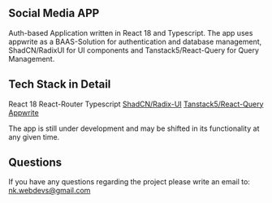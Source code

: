 ## Social Media APP

Auth-based Application written in React 18 and Typescript. The app uses appwrite as a BAAS-Solution for authentication and database management, ShadCN/RadixUI for UI components and Tanstack5/React-Query for Query Management.

## Tech Stack in Detail

React 18
React-Router
Typescript
<a href="https://ui.shadcn.com/">ShadCN/Radix-UI</a>
<a href="https://tanstack.com/query/latest">Tanstack5/React-Query</a>
<a href="https://appwrite.io/">Appwrite</a>

The app is still under development and may be shifted in its functionality at any given time.

## Questions

If you have any questions regarding the project please write an email to: <a href="mailto:nk.webdevs@gmail.com">nk.webdevs@gmail.com</a>
